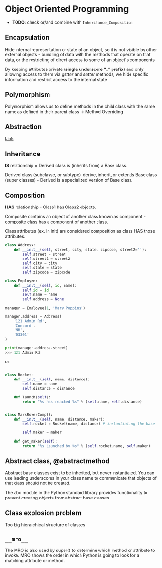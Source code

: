 
# Object Oriented Programming

* **TODO**: check or/and combine with `Inheritance_Composition`

## Encapsulation
Hide internal representation or state of an object, so it is not visible by other external objects - bundling of data with the methods that operate on that data, or the restricting of direct access to some of an object's components

By keeping attributes private (**single underscore “_” prefix**) and only allowing access to them via _getter_ and _setter_ methods, we hide specific information and restrict access to the internal state

## Polymorphism
Polymorphism allows us to define methods in the child class with the same name as defined in their parent class -> Method Overriding


## Abstraction

[Link](https://medium.com/@mrfksiv/python-design-patterns-01-introduction-54e681aaf2d0)

## Inheritance
**IS** relationship = Derived class is (inherits from) a Base class.

Derived  class (subclasse, or subtype), derive, inherit, or extends Base  class (super classes) - Derived is a specialized version of Base class.

  
## Composition
**HAS** relationship - Class1 has Class2 objects.

Composite contains an object of another class known as component - composite class has a component of another class.

Class attributes (ex. In init) are considered composition as class HAS those attributes.
```python
class Address:
    def __init__(self, street, city, state, zipcode, street2=''):
        self.street = street
        self.street2 = street2
        self.city = city
        self.state = state
        self.zipcode = zipcode

class Employee:
    def __init__(self, id, name):
        self.id = id
        self.name = name
        self.address = None

manager = Employee(1, 'Mary Poppins')

manager.address = Address(
    '121 Admin Rd',
    'Concord',
    'NH',
    '03301'
)

print(manager.address.street)
>>> 121 Admin Rd
```
or
```python

class Rocket:
    def __init__(self, name, distance):
        self.name = name
        self.distance = distance

    def launch(self):
        return "%s has reached %s" % (self.name, self.distance)


class MarsRoverComp():
    def __init__(self, name, distance, maker):
        self.rocket = Rocket(name, distance) # instantiating the base

        self.maker = maker

    def get_maker(self):
        return "%s Launched by %s" % (self.rocket.name, self.maker)

```
 

## Abstract class, @abstractmethod
Abstract base classes exist to be inherited, but never instantiated. You can use leading underscores in your class name to communicate that objects of that class should not be created.

The abc module in the Python standard library provides functionality to prevent creating objects from abstract base classes.

## Class explosion problem
Too big hierarchical structure of classes

## `__mro__`
The MRO is also used by super() to determine which method or attribute to invoke. MRO shows the order in which Python is going to look for a matching attribute or method.
<!--stackedit_data:
eyJoaXN0b3J5IjpbMzU5MzEzMDI5LDIwNDM4MDM3NDIsLTE5ND
I2NTA3NzgsMTM4OTg5MDY4NCwtMzEzMzY5NzA3LDYwNDc5NzEw
NF19
-->